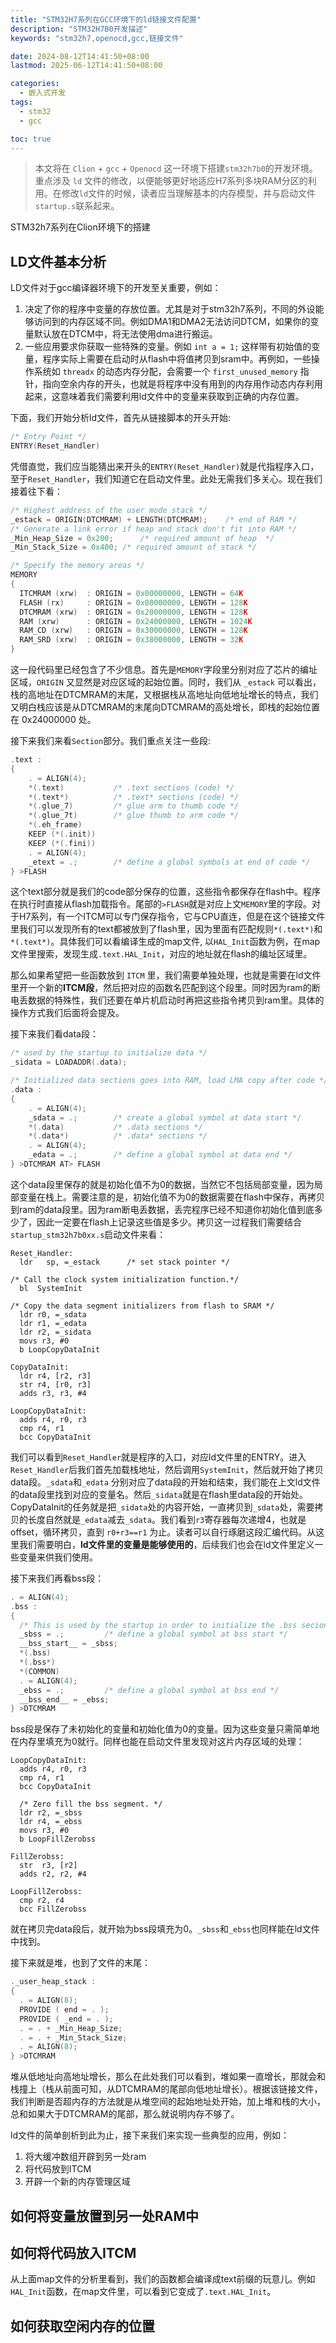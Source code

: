 ```yaml
---
title: "STM32H7系列在GCC环境下的ld链接文件配置"
description: "STM32H7B0开发描述"
keywords: "stm32h7,openocd,gcc,链接文件"

date: 2024-08-12T14:41:50+08:00
lastmod: 2025-06-12T14:41:50+08:00

categories:
  - 嵌入式开发
tags:
  - stm32
  - gcc

toc: true
---
```




> 本文将在 `Clion` + `gcc` + `Openocd` 这一环境下搭建`stm32h7b0`的开发环境。重点涉及 `ld` 文件的修改，以便能够更好地适应H7系列多块RAM分区的利用。在修改`ld`文件的时候，读者应当理解基本的内存模型，并与启动文件`startup.s`联系起来。


STM32h7系列在Clion环境下的搭建

## LD文件基本分析

LD文件对于gcc编译器环境下的开发至关重要，例如：

1. 决定了你的程序中变量的存放位置。尤其是对于stm32h7系列，不同的外设能够访问到的内存区域不同。例如DMA1和DMA2无法访问DTCM，如果你的变量默认放在DTCM中，将无法使用dma进行搬运。
2. 一些应用要求你获取一些特殊的变量。例如 `int a = 1;` 这样带有初始值的变量，程序实际上需要在启动时从flash中将值拷贝到sram中。再例如，一些操作系统如 `threadx` 的动态内存分配，会需要一个 `first_unused_memory` 指针，指向空余内存的开头，也就是将程序中没有用到的内存用作动态内存利用起来，这意味着我们需要利用ld文件中的变量来获取到正确的内存位置。

下面，我们开始分析ld文件，首先从链接脚本的开头开始:
```c
/* Entry Point */
ENTRY(Reset_Handler)
```
凭借直觉，我们应当能猜出来开头的`ENTRY(Reset_Handler)`就是代指程序入口，至于`Reset_Handler`，我们知道它在启动文件里。此处无需我们多关心。现在我们接着往下看：

```c
/* Highest address of the user mode stack */
_estack = ORIGIN(DTCMRAM) + LENGTH(DTCMRAM);    /* end of RAM */
/* Generate a link error if heap and stack don't fit into RAM */
_Min_Heap_Size = 0x200;      /* required amount of heap  */
_Min_Stack_Size = 0x400; /* required amount of stack */

/* Specify the memory areas */
MEMORY
{
  ITCMRAM (xrw)  : ORIGIN = 0x00000000, LENGTH = 64K
  FLASH (rx)     : ORIGIN = 0x08000000, LENGTH = 128K
  DTCMRAM (xrw)  : ORIGIN = 0x20000000, LENGTH = 128K
  RAM (xrw)      : ORIGIN = 0x24000000, LENGTH = 1024K
  RAM_CD (xrw)   : ORIGIN = 0x30000000, LENGTH = 128K
  RAM_SRD (xrw)  : ORIGIN = 0x38000000, LENGTH = 32K
}
```

这一段代码里已经包含了不少信息。首先是`MEMORY`字段里分别对应了芯片的编址区域，`ORIGIN` 又显然是对应区域的起始位置。同时，我们从 `_estack` 可以看出，栈的高地址在DTCMRAM的末尾，又根据栈从高地址向低地址增长的特点，我们又明白栈应该是从DTCMRAM的末尾向DTCMRAM的高处增长，即栈的起始位置在 0x24000000 处。

接下来我们来看`Section`部分。我们重点关注一些段:

```c
.text :
{
    . = ALIGN(4);
    *(.text)           /* .text sections (code) */
    *(.text*)          /* .text* sections (code) */
    *(.glue_7)         /* glue arm to thumb code */
    *(.glue_7t)        /* glue thumb to arm code */
    *(.eh_frame)
    KEEP (*(.init))
    KEEP (*(.fini))
    . = ALIGN(4);
    _etext = .;        /* define a global symbols at end of code */
} >FLASH
```

这个text部分就是我们的code部分保存的位置，这些指令都保存在flash中。程序在执行时直接从flash加载指令。尾部的`>FLASH`就是对应上文`MEMORY`里的字段。对于H7系列，有一个ITCM可以专门保存指令，它与CPU直连，但是在这个链接文件里我们可以发现所有的text都被放到了flash里，因为里面有匹配规则`*(.text*)`和`*(.text*)`。具体我们可以看编译生成的map文件, 以`HAL_Init`函数为例，在map文件里搜索，发现生成`.text.HAL_Init`，对应的地址就在flash的编址区域里。

那么如果希望把一些函数放到 `ITCM` 里，我们需要单独处理，也就是需要在ld文件里开一个新的**ITCM段**，然后把对应的函数名匹配到这个段里。同时因为ram的断电丢数据的特殊性，我们还要在单片机启动时再把这些指令拷贝到ram里。具体的操作方式我们后面将会提及。



接下来我们看data段：

```c
/* used by the startup to initialize data */
_sidata = LOADADDR(.data);

/* Initialized data sections goes into RAM, load LMA copy after code */
.data : 
{
    . = ALIGN(4);
    _sdata = .;        /* create a global symbol at data start */
    *(.data)           /* .data sections */
    *(.data*)          /* .data* sections */
    . = ALIGN(4);
    _edata = .;        /* define a global symbol at data end */
} >DTCMRAM AT> FLASH

```

这个data段里保存的就是初始化值不为0的数据，当然它不包括局部变量，因为局部变量在栈上。需要注意的是，初始化值不为0的数据需要在flash中保存，再拷贝到ram的data段里。因为ram断电丢数据，丢完程序已经不知道你初始化值到底多少了，因此一定要在flash上记录这些值是多少。拷贝这一过程我们需要结合`startup_stm32h7b0xx.s`启动文件来看：

```armasm
Reset_Handler:
  ldr   sp, =_estack      /* set stack pointer */

/* Call the clock system initialization function.*/
  bl  SystemInit

/* Copy the data segment initializers from flash to SRAM */
  ldr r0, =_sdata
  ldr r1, =_edata
  ldr r2, =_sidata
  movs r3, #0
  b LoopCopyDataInit

CopyDataInit:
  ldr r4, [r2, r3]
  str r4, [r0, r3]
  adds r3, r3, #4

LoopCopyDataInit:
  adds r4, r0, r3
  cmp r4, r1
  bcc CopyDataInit
```

我们可以看到`Reset_Handler`就是程序的入口，对应ld文件里的ENTRY。进入`Reset_Handler`后我们首先加载栈地址，然后调用`SystemInit`，然后就开始了拷贝data段。`_sdata`和`_edata` 分别对应了data段的开始和结束，我们能在上文ld文件的data段里找到对应的变量名。然后`_sidata`就是在flash里data段的开始处。CopyDataInit的任务就是把`_sidata`处的内容开始，一直拷贝到`_sdata`处，需要拷贝的长度自然就是`_edata`减去`_sdata`。我们看到`r3`寄存器每次递增4，也就是offset，循环拷贝，直到 `r0+r3==r1` 为止。读者可以自行琢磨这段汇编代码。从这里我们需要明白，**ld文件里的变量是能够使用的**，后续我们也会在ld文件里定义一些变量来供我们使用。



接下来我们再看bss段：

```c
. = ALIGN(4);
.bss :
{
  /* This is used by the startup in order to initialize the .bss secion */
  _sbss = .;         /* define a global symbol at bss start */
  __bss_start__ = _sbss;
  *(.bss)
  *(.bss*)
  *(COMMON)
  . = ALIGN(4);
  _ebss = .;         /* define a global symbol at bss end */
  __bss_end__ = _ebss;
} >DTCMRAM
```

bss段是保存了未初始化的变量和初始化值为0的变量。因为这些变量只需简单地在内存里填充为0就行。同样也能在启动文件里发现对这片内存区域的处理：

```armasm
LoopCopyDataInit:
  adds r4, r0, r3
  cmp r4, r1
  bcc CopyDataInit
  
  /* Zero fill the bss segment. */
  ldr r2, =_sbss
  ldr r4, =_ebss
  movs r3, #0
  b LoopFillZerobss
  
FillZerobss:
  str  r3, [r2]
  adds r2, r2, #4

LoopFillZerobss:
  cmp r2, r4
  bcc FillZerobss
```

就在拷贝完data段后，就开始为bss段填充为0。`_sbss`和`_ebss`也同样能在ld文件中找到。

接下来就是堆，也到了文件的末尾：

```c
._user_heap_stack :
{
  . = ALIGN(8);
  PROVIDE ( end = . );
  PROVIDE ( _end = . );
  . = . + _Min_Heap_Size;
  . = . + _Min_Stack_Size;
  . = ALIGN(8);
} >DTCMRAM
```

堆从低地址向高地址增长，那么在此处我们可以看到，堆如果一直增长，那就会和栈撞上（栈从前面可知，从DTCMRAM的尾部向低地址增长）。根据该链接文件，我们判断是否超内存的方法就是从堆空间的起始地址处开始，加上堆和栈的大小，总和如果大于DTCMRAM的尾部，那么就说明内存不够了。

ld文件的简单剖析到此为止，接下来我们来实现一些典型的应用，例如：

1. 将大缓冲数组开辟到另一处ram
2. 将代码放到ITCM
3. 开辟一个新的内存管理区域

## 如何将变量放置到另一处RAM中


## 如何将代码放入ITCM

从上面map文件的分析里看到，我们的函数都会编译成text前缀的玩意儿。例如`HAL_Init`函数，在map文件里，可以看到它变成了`.text.HAL_Init`。

## 如何获取空闲内存的位置



